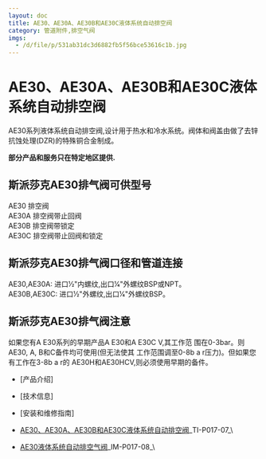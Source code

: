```yaml
---
layout: doc
title: AE30、AE30A、AE30B和AE30C液体系统自动排空阀
category: 管道附件,排空气阀
imgs:
  - /d/file/p/531ab31dc3d6882fb5f56bce53616c1b.jpg
---
```


# AE30、AE30A、AE30B和AE30C液体系统自动排空阀

AE30系列液体系统自动排空阀,设计用于热水和冷水系统。阀体和阀盖由做了去锌抗蚀处理(DZR)的特殊铜合金制成。

**部分产品和服务只在特定地区提供.**

## 斯派莎克AE30排气阀可供型号

AE30 排空阀  
AE30A 排空阀带止回阀  
AE30B 排空阀带锁定  
AE30C 排空阀带止回阀和锁定

## 斯派莎克AE30排气阀口径和管道连接

AE30,AE30A: 进口1⁄2"内螺纹,出口1⁄4"外螺纹BSP或NPT。  
AE30B,AE30C: 进口1⁄2"外螺纹,出口1⁄4"外螺纹BSP。

## 斯派莎克AE30排气阀注意

如果您有A E30系列的早期产品A E30和A E30C V,其工作范 围在0-3bar。则AE30, A, B和C备件均可使用(但无法使其 工作范围调至0-8b a r压力)。但如果您有工作在3-8b a r的 AE30H和AE30HCV,则必须使用早期的备件。

- [产品介绍]
- [技术信息]
- [安装和维修指南]

- [AE30、AE30A、AE30B和AE30C液体系统自动排空阀](https://assets.spiraxvalve.com/pdf/TI-P017-07-AE30、AE30A、AE30B和AE30C液体系统自动排空阀.pdf)\_TI-P017-07\_\

- [AE30液体系统自动排空气阀](https://assets.spiraxvalve.com/pdf/IM-P017-08-AE30液体系统自动排空气阀.pdf)\_IM-P017-08\_\

